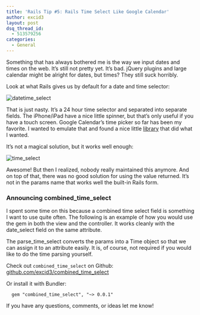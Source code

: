```yaml
---
title: 'Rails Tip #5: Rails Time Select Like Google Calendar'
author: excid3
layout: post
dsq_thread_id:
  - 513579256
categories:
  - General
---
```

Something that has always bothered me is the way we input dates and times on the web. It’s still not pretty yet. It’s bad. jQuery plugins and large calendar might be alright for dates, but times? They still suck horribly.

Look at what Rails gives us by default for a date and time selector:

![][1]

That is just nasty. It’s a 24 hour time selector and separated into separate fields. The iPhone/iPad have a nice little spinner, but that’s only useful if you have a touch screen. Google Calendar’s time picker so far has been my favorite. I wanted to emulate that and found a nice little [library][2] that did what I wanted.

It’s not a magical solution, but it works well enough:

![][3]

Awesome! But then I realized, nobody really maintained this anymore. And on top of that, there was no good solution for using the value returned. It’s not in the params name that works well the built-in Rails form.

### Announcing combined_time_select

I spent some time on this because a combined time select field is something I want to use quite often. The following is an example of how you would use the gem in both the view and the controller. It works cleanly with the date_select field on the same attribute.

The parse_time_select converts the params into a Time object so that we can assign it to an attribute easily. It is, of course, not required if you would like to do the time parsing yourself.

Check out `combined_time_select` on Github: [github.com/excid3/combined_time_select][4]

Or install it with Bundler:


      gem "combined_time_select", "~> 0.0.1"


If you have any questions, comments, or ideas let me know!

   [1]: http://f.cl.ly/items/3E0g35362y032j1U2b3k/Screen%20Shot%202011-12-23%20at%2012.16.23%20AM.png (datetime_select)
   [2]: https://github.com/tamoyal/simple_time_select
   [3]: http://f.cl.ly/items/1945331M3W1h0f1K3I2v/Screen%20Shot%202011-12-23%20at%2012.08.37%20AM.png (time_select)
   [4]: https://github.com/excid3/combined_time_select
